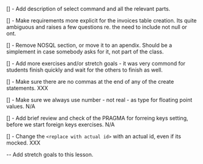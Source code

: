 [] - Add description of select command and all the relevant parts.

[] - Make requirements more explicit for the invoices table creation. Its quite ambiguous and raises a few questions re. the need to include not null or ont.

[] - Remove NOSQL section, or move it to an apendix. Should be a simplement in case somebody asks for it, not part of the class.

[] - Add more exercises and/or stretch goals - it was very commond for students finish quickly and wait for the others to finish as well.

[] - Make sure there are no commas at the end of any of the create statements. XXX

[] - Make sure we always use number - not real - as type for floating point values. N/A

[] - Add brief review and check of the PRAGMA for forreing keys setting, before we start foreign keys exercises. N/A

[] - Change the `<replace with actual id>` with an actual id, even if its mocked. XXX


-- Add stretch goals to this lesson.

